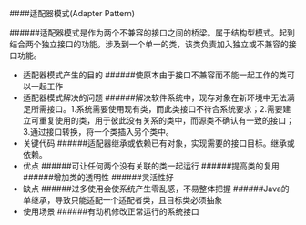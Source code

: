 ####适配器模式(Adapter Pattern)
 
######适配器模式是作为两个不兼容的接口之间的桥梁。属于结构型模式。起到结合两个独立接口的功能。涉及到一个单一的类，该类负责加入独立或不兼容的接口功能。

* 适配器模式产生的目的
######使原本由于接口不兼容而不能一起工作的类可以一起工作
* 适配器模式解决的问题
######解决软件系统中，现存对象在新环境中无法满足所需接口。1.系统需要使用现有类，而此类接口不符合系统要求；2.需要建立可重复使用的类，用于彼此没有关系的类中，而源类不确认有一致的接口；3.通过接口转换，将一个类插入另个类中。
* 关键代码
######适配器继承或依赖已有对象，实现需要的接口目标。继承或依赖。
* 优点
######可让任何两个没有关联的类一起运行
######提高类的复用
######增加类的透明性
######灵活性好
* 缺点
######过多使用会使系统产生零乱感，不易整体把握
######Java的单继承，导致只能适配一个适配者类，且目标类必须抽象
* 使用场景
######有动机修改正常运行的系统接口

